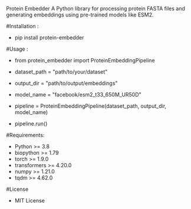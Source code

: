 Protein Embedder
A Python library for processing protein FASTA files and generating embeddings using pre-trained models like ESM2.

#Installation :
* pip install protein-embedder

#Usage :

* from protein_embedder import ProteinEmbeddingPipeline

* dataset_path = "path/to/your/dataset"
* output_dir = "path/to/output/embeddings"
* model_name = "facebook/esm2_t33_650M_UR50D"

* pipeline = ProteinEmbeddingPipeline(dataset_path, output_dir, model_name)
* pipeline.run()

#Requirements:

* Python >= 3.8
* biopython >= 1.79
* torch >= 1.9.0
* transformers >= 4.20.0
* numpy >= 1.21.0
* tqdm >= 4.62.0

#License
* MIT License
